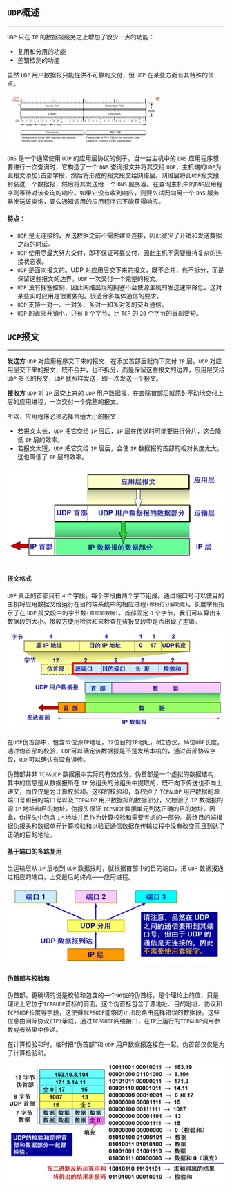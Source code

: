 ## `UDP`概述

------

`UDP` 只在 `IP` 的数据报服务之上增加了很少一点的功能：

- 复用和分用的功能
- 差错检测的功能

虽然 `UDP` 用户数据报只能提供不可靠的交付，但 `UDP` 在某些方面有其特殊的优点。

<img src="assets/image-20200619101807220.png" alt="image-20200619101807220" style="zoom:35%;" />

`DNS` 是一个通常使用 `UDP` 的应用层协议的例子。当一台主机中的 `DNS` 应用程序想要进行一次查询时，它构造了一个 `DNS` 查询报文并将其交给 `UDP`，主机端的`UDP`为此报文添加`1`首部字段，然后将形成的报文段交给网络层。网络层将此`UDP`报文段封装迸一个数据报，然后将其发送给一个 `DNS` 服务器。在查询主机中的`DNS`应用程序则等待对该查询的响应。如果它没有收到响应，则要么试罔向另一个 `DNS` 服务器发送该查询，要么通知调用的应用程序它不能获得响应。

#### 特点：

- `UDP` 是无连接的，发送数据之前不需要建立连接，因此减少了开销和发送数据之前的时延。
- `UDP` 使用尽最大努力交付，即不保证可靠交付，因此主机不需要维持复杂的连接状态表。
- `UDP` 是面向报文的。UDP 对应用层交下来的报文，既不合并，也不拆分，而是保留这些报文的边界。`UDP` 一次交付一个完整的报文。
- `UDP` 没有拥塞控制，因此网络出现的拥塞不会使源主机的发送速率降低。这对某些实时应用是很重要的。很适合多媒体通信的要求。 
- `UDP` 支持一对一、一对多、多对一和多对多的交互通信。
- `UDP` 的首部开销小，只有 `8` 个字节，比 `TCP` 的 `20` 个字节的首部要短。

## `UCP`报文

-----

**发送方** `UDP` 对应用程序交下来的报文，在添加首部后就向下交付 `IP` 层。`UDP` 对应用层交下来的报文，既不合并，也不拆分，而是保留这些报文的边界，应用层交给 `UDP` 多长的报文，`UDP` 就照样发送，即一次发送一个报文。

**接收方** `UDP` 对 `IP` 层交上来的 `UDP` 用户数据报，在去除首部后就原封不动地交付上层的应用进程，一次交付一个完整的报文。

所以，应用程序必须选择合适大小的报文：

- 若报文太长，`UDP` 把它交给 `IP` 层后，`IP` 层在传送时可能要进行分片，这会降低 `IP` 层的效率。
- 若报文太短，`UDP` 把它交给 `IP` 层后，会使 `IP` 数据报的首部的相对长度太大，这也降低了 `IP` 层的效率。

<img src="assets/image-20200505091508024.png" alt="image-20200505091508024" style="zoom:67%;" />

#### 报文格式

`UDP` 真正的首部只有 `4` 个字段，每个字段由两个字节组成。通过端口号可以使目的主机将应用数据交给运行在目的端系统中的相应进程`(即执行分解功能)`。长度字段指示了在 `UDP` 报文段中的字节数`(首部加数据)`。首部固定 `8` 个字节，我们可以算出来数据段的大小。接收方使用检验和来检查在该报文段中是否出现了差错。

<img src="assets/image-20200505092227769.png" alt="image-20200505092227769" style="zoom:70%;" />

在`UDP`伪首部中，包含`32`位源`IP`地址，`32`位目的`IP`地址，`8`位协议，`16`位`UDP`长度。通过伪首部的校验，`UDP`可以确定该数据报是不是发给本机的，通过首部协议字段，`UDP`可以确认有没有误传。

伪首部并非 `TCP&UDP` 数据报中实际的有效成分。伪首部是一个虚拟的数据结构，其中的信息是从数据报所在 `IP` 分组头的分组头中提取的，既不向下传送也不向上递交，而仅仅是为计算校验和。这样的校验和，既校验了 `TCP&UDP` 用户数据的源端口号和目的端口号以及 `TCP&UDP` 用户数据报的数据部分，又检验了 `IP` 数据报的源 `IP` 地址和目的地址。伪报头保证 `TCP&UDP`数据单元到达正确的目的地址。因此，伪报头中包含 `IP` 地址并且作为计算校验和需要考虑的一部分。最终目的端根据伪报头和数据单元计算校验和以验证通信数据在传输过程中没有改变而且到达了正确的目的地址。

#### 基于端口的多路复用

当运输层从 ``IP`` 层收到 ``UDP`` 数据报时，就根据首部中的目的端口，把 ``UDP`` 数据报通过相应的端口，上交最后的终点——应用进程。

![image-20200505092149825](assets/image-20200505092149825.png)

#### 伪首部与校验和

伪首部，更确切的说是校验和包含的—个`96`位的伪首标，是个理论上的值，只是理论上它位于`TCP&UDP`首标的前面。这个伪首标包含了源地址、目的地址、协议和`TCP&UDP`长度等字段，这使得`TCP&UDP`能够防止出现路由选择错误的数据段。这些信息由网际协议`(IP)`承载，通过`TCP&UDP`网络接口，在`IP`上运行的`TCP&UDP`调用参数或者结果中传递。

在计算检验和时，临时把“伪首部”和 `UDP` 用户数据报连接在一起。伪首部仅仅是为了计算检验和。

<img src="assets/image-20200505092621985.png" alt="image-20200505092621985" style="zoom:67%;" />





